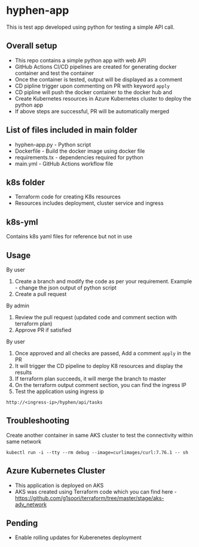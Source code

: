# hyphen-app
This is test app developed using python for testing a simple API call. 

## Overall setup
- This repo contains a simple python app with web API
- GitHub Actions CI/CD pipelines are created for generating docker container and test the container
- Once the container is tested, output will be displayed as a comment 
- CD pipline trigger upon commenting on PR with keyword `apply`
- CD pipline will push the docker container to the docker hub and
- Create Kubernetes resources in Azure Kubernetes cluster to deploy the python app
- If above steps are successful, PR will be automatically merged

## List of files included in main folder
- hyphen-app.py - Python script
- Dockerfile - Build the docker image using docker file
- requirements.tx - dependencies required for python
- main.yml - GitHub Actions workflow file

## k8s folder
- Terraform code for creating K8s resources
- Resources includes deployment, cluster service and ingress 

## k8s-yml
Contains k8s yaml files for reference but not in use

## Usage
By user
1. Create a branch and modify the code as per your requirement. Example - change the json output of python script
2. Create a pull request

By admin
1. Review the pull request (updated code and comment section with terraform plan)
2. Approve PR if satisfied

By user
1. Once approved and all checks are passed, Add a comment `apply` in the PR
2. It will trigger the CD pipeline to deploy K8 resources and display the results
3. If terraform plan succeeds, it will merge the branch to master 
4. On the terraform output comment section, you can find the ingress IP 
5. Test the application using ingress ip
```
http://<ingress-ip>/hyphen/api/tasks
```

## Troubleshooting
Create another container in same AKS cluster to test the connectivity within same network
```
kubectl run -i --tty --rm debug --image=curlimages/curl:7.76.1 -- sh
```

## Azure Kubernetes Cluster
- This application is deployed on AKS
- AKS was created using Terraform code which you can find here - https://github.com/g1soori/terraform/tree/master/stage/aks-adv_network

## Pending
- Enable rolling updates for Kuberenetes deployment